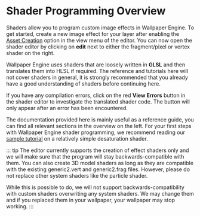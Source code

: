 # Shader Programming Overview

Shaders allow you to program custom image effects in Wallpaper Engine. To get started, create a new image effect for your layer after enabling the [Asset Creation](/scene/asset/sharing) option in the view menu of the editor. You can now open the shader editor by clicking on **edit** next to either the fragment/pixel or vertex shader on the right.

Wallpaper Engine uses shaders that are loosely written in **GLSL** and then translates them into HLSL if required. The reference and tutorials here will not cover shaders in general, it is strongly recommended that you already have a good understanding of shaders before continuing here.

If you have any compilation errors, click on the red **View Errors** button in the shader editor to investigate the translated shader code. The button will only appear after an error has been encountered.

The documentation provided here is mainly useful as a reference guide, you can find all relevant sections in the overview on the left. For your first steps with Wallpaper Engine shader programming, we recommend reading our [sample tutorial](/scene/shader/tutorials/desaturation.html) on a relatively simple desaturation shader.

::: tip
The editor currently supports the creation of effect shaders only and we will make sure that the program will stay backwards-compatible with them. You can also create 3D model shaders as long as they are compatible with the existing generic2.vert and generic2.frag files. However, please do not replace other system shaders like the particle shader.

While this is possible to do, we will not support backwards-compatibility with custom shaders overwriting any system shaders. We may change them and if you replaced them in your wallpaper, your wallpaper may stop working.
:::
